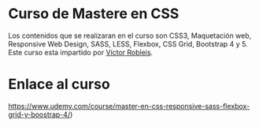 # Curso de Mastere en CSS
Los contenidos que se realizaran en el curso son CSS3, Maquetación web, Responsive Web Design, SASS, LESS, Flexbox, CSS Grid, Bootstrap 4 y 5.
<br/>
Este curso esta impartido por [Víctor Robleis](https://www.udemy.com/user/victor-robles-2/).
# Enlace al curso
https://www.udemy.com/course/master-en-css-responsive-sass-flexbox-grid-y-boostrap-4/)


